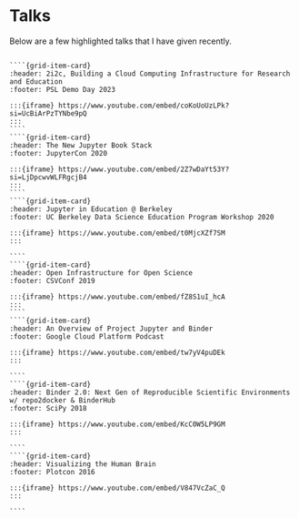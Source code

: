 # Talks

Below are a few highlighted talks that I have given recently.
`````{grid} 2

````{grid-item-card}
:header: 2i2c, Building a Cloud Computing Infrastructure for Research and Education
:footer: PSL Demo Day 2023

:::{iframe} https://www.youtube.com/embed/coKoUoUzLPk?si=UcBiArPzTYNbe9pQ
:::
````
````{grid-item-card}
:header: The New Jupyter Book Stack
:footer: JupyterCon 2020

:::{iframe} https://www.youtube.com/embed/2Z7wDaYt53Y?si=LjDpcwvWLFRgcjB4
:::
````
````{grid-item-card}
:header: Jupyter in Education @ Berkeley
:footer: UC Berkeley Data Science Education Program Workshop 2020

:::{iframe} https://www.youtube.com/embed/t0MjcXZf7SM
:::

````
````{grid-item-card}
:header: Open Infrastructure for Open Science
:footer: CSVConf 2019

:::{iframe} https://www.youtube.com/embed/fZ8S1uI_hcA
:::
````
````{grid-item-card}
:header: An Overview of Project Jupyter and Binder
:footer: Google Cloud Platform Podcast

:::{iframe} https://www.youtube.com/embed/tw7yV4puDEk
:::

````
````{grid-item-card}
:header: Binder 2.0: Next Gen of Reproducible Scientific Environments w/ repo2docker & BinderHub
:footer: SciPy 2018

:::{iframe} https://www.youtube.com/embed/KcC0W5LP9GM
:::

````
````{grid-item-card}
:header: Visualizing the Human Brain
:footer: Plotcon 2016

:::{iframe} https://www.youtube.com/embed/V847VcZaC_Q
:::

````
`````

